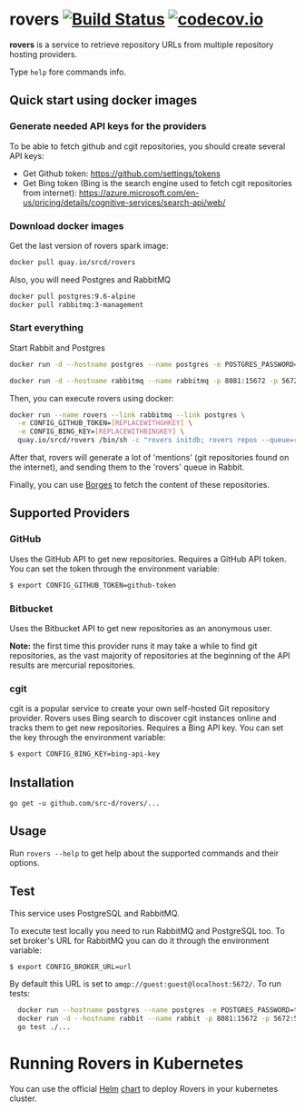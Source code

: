 # rovers [![Build Status](https://travis-ci.org/src-d/rovers.svg?branch=master)](https://travis-ci.org/src-d/rovers) [![codecov.io](https://codecov.io/github/src-d/rovers/coverage.svg?branch=master&token=ObiptJsBpW)](https://codecov.io/github/src-d/rovers?branch=master)

**rovers** is a service to retrieve repository URLs from multiple repository
hosting providers.

Type `help` fore commands info.

## Quick start using docker images

### Generate needed API keys for the providers

To be able to fetch github and cgit repositories, you should create several API keys:

- Get Github token: https://github.com/settings/tokens
- Get Bing token (Bing is the search engine used to fetch cgit repositories from internet): https://azure.microsoft.com/en-us/pricing/details/cognitive-services/search-api/web/

### Download docker images

Get the last version of rovers spark image:

```bash
docker pull quay.io/srcd/rovers
```

Also, you will need Postgres and RabbitMQ

```bash
docker pull postgres:9.6-alpine
docker pull rabbitmq:3-management
```

### Start everything

Start Rabbit and Postgres

```bash
docker run -d --hostname postgres --name postgres -e POSTGRES_PASSWORD=testing -p 5432:5432 -e POSTGRES_USER=testing postgres:9.6-alpine
```
```bash
docker run -d --hostname rabbitmq --name rabbitmq -p 8081:15672 -p 5672:5672 rabbitmq:3-management
```

Then, you can execute rovers using docker:
```bash
docker run --name rovers --link rabbitmq --link postgres \
  -e CONFIG_GITHUB_TOKEN=[REPLACEWITHGHKEY] \
  -e CONFIG_BING_KEY=[REPLACEWITHBINGKEY] \
  quay.io/srcd/rovers /bin/sh -c "rovers initdb; rovers repos --queue=rovers"
```
After that, rovers will generate a lot of 'mentions' (git repositories found on the internet), and sending them to the 'rovers' queue in Rabbit.

Finally, you can use [Borges](https://github.com/src-d/borges) to fetch the content of these repositories.

## Supported Providers

### GitHub

Uses the GitHub API to get new repositories. Requires a GitHub API token. You can set the token through the environment variable:

```bash
$ export CONFIG_GITHUB_TOKEN=github-token
```

### Bitbucket

Uses the Bitbucket API to get new repositories as an anonymous user.

**Note:** the first time this provider runs it may take a while to find git repositories, as the vast majority of repositories at the beginning of the API results are mercurial repositories.

### cgit

cgit is a popular service to create your own self-hosted Git repository provider.
Rovers uses Bing search to discover cgit instances online and tracks them to get
new repositories. Requires a Bing API key. You can set the key through the environment variable:

```bash
$ export CONFIG_BING_KEY=bing-api-key
```

## Installation

```
go get -u github.com/src-d/rovers/...
```

## Usage

Run `rovers --help` to get help about the supported commands and their options.

## Test

This service uses PostgreSQL and RabbitMQ.

To execute test locally you need to run RabbitMQ and PostgreSQL too. To set broker's URL for RabbitMQ you can do it through the environment variable:

```bash
$ export CONFIG_BROKER_URL=url
```

By default this URL is set to `amqp://guest:guest@localhost:5672/`. To run tests:

```bash
  docker run --hostname postgres --name postgres -e POSTGRES_PASSWORD=testing -p 5432:5432 -e POSTGRES_USER=testing -d postgres
  docker run -d --hostname rabbit --name rabbit -p 8081:15672 -p 5672:5672 rabbitmq:3-management
  go test ./...
```

# Running Rovers in Kubernetes

You can use the official [Helm](https://github.com/kubernetes/helm) [chart](https://github.com/src-d/charts/tree/master/rovers) to deploy Rovers in your kubernetes cluster.
